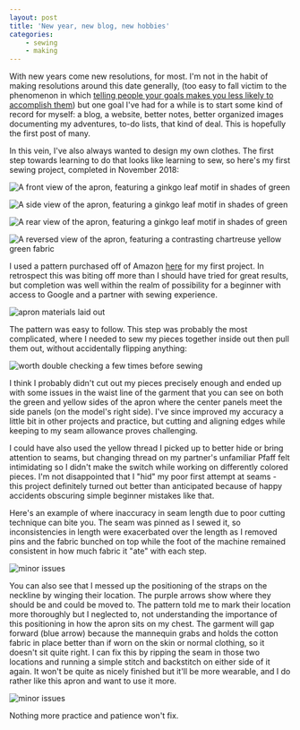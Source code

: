 ```yaml
---
layout: post
title: 'New year, new blog, new hobbies'
categories: 
	- sewing
	- making
---
```


With new years come new resolutions, for most. I'm not in the habit of making resolutions around this date generally, (too easy to fall victim to the phenomenon in which [telling people your goals makes you less likely to accomplish them](http://www.psych.nyu.edu/gollwitzer/09_Gollwitzer_Sheeran_Seifert_Michalski_When_Intentions_.pdf)) but one goal I've had for a while is to start some kind of record for myself: a blog, a website, better notes, better organized images documenting my adventures, to-do lists, that kind of deal. This is hopefully the first post of many.

In this vein, I've also always wanted to design my own clothes. The first step towards learning to do that looks like learning to sew, so here's my first sewing project, completed in November 2018:

![A front view of the apron, featuring a ginkgo leaf motif in shades of green](/assets/images/2019/1/apron_front.jpg)

![A side view of the apron, featuring a ginkgo leaf motif in shades of green](/assets/images/2019/1/apron_back.jpg)

![A rear view of the apron, featuring a ginkgo leaf motif in shades of green](/assets/images/2019/1/apron_pocket_detail.jpg)

![A reversed view of the apron, featuring a contrasting chartreuse yellow green fabric](/assets/images/2019/1/apron_reverse.jpg)


I used a pattern purchased off of Amazon [here](https://www.amazon.com/gp/product/B075PKXXBK/ref=oh_aui_search_detailpage?ie=UTF8&psc=1) for my first project. In retrospect this was biting off more than I should have tried for great results, but completion was well within the realm of possibility for a beginner with access to Google and a partner with sewing experience.

![apron materials laid out](/assets/images/2019/1/apron_materials.jpg)

The pattern was easy to follow. This step was probably the most complicated, where I needed to sew my pieces together inside out then pull them out, without accidentally flipping anything: 

![worth double checking a few times before sewing](/assets/images/2019/1/apron_construction.jpeg)

I think I probably didn't cut out my pieces precisely enough and ended up with some issues in the waist line of the garment that you can see on both the green and yellow sides of the apron where the center panels meet the side panels (on the model's right side). I've since improved my accuracy a little bit in other projects and practice, but cutting and aligning edges while keeping to my seam allowance proves challenging.

I could have also used the yellow thread I picked up to better hide or bring attention to seams, but changing thread on my partner's unfamiliar Pfaff felt intimidating so I didn't make the switch while working on differently colored pieces. I'm not disappointed that I "hid" my poor first attempt at seams - this project definitely turned out better than anticipated because of happy accidents obscuring simple beginner mistakes like that.


Here's an example of where inaccuracy in seam length due to poor cutting technique can bite you. The seam was pinned as I sewed it, so inconsistencies in length were exacerbated over the length as I removed pins and the fabric bunched on top while the foot of the machine remained consistent in how much fabric it "ate" with each step.

![minor issues](/assets/images/2019/1/apron_detail_issues.jpg)

You can also see that I messed up the positioning of the straps on the neckline by winging their location. The purple arrows show where they should be and could be moved to. The pattern told me to mark their location more thoroughly but I neglected to, not understanding the importance of this positioning in how the apron sits on my chest. The garment will gap forward (blue arrow) because the mannequin grabs and holds the cotton fabric in place better than if worn on the skin or normal clothing, so it doesn't sit quite right. I can fix this by ripping the seam in those two locations and running a simple stitch and backstitch on either side of it again. It won't be quite as nicely finished but it'll be more wearable, and I do rather like this apron and want to use it more.

![minor issues](/assets/images/2019/1/apron_neckline_issues.jpg)

Nothing more practice and patience won't fix.